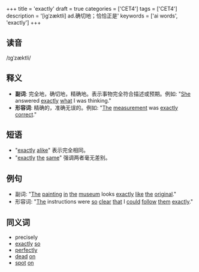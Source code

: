 +++
title = 'exactly'
draft = true
categories = ['CET4']
tags = ['CET4']
description = '[igˈzæktli] ad.确切地；恰恰正是'
keywords = ['ai words', 'exactly']
+++

## 读音
/ɪɡˈzæktli/

## 释义
- **副词**: 完全地，确切地，精确地。表示事物完全符合描述或预期。例如: "[She](/post/she/) answered [exactly](/post/exactly/) [what](/post/what/) I was thinking."
- **形容词**: 精确的，准确无误的。例如: "[The](/post/the/) [measurement](/post/measurement/) was [exactly](/post/exactly/) [correct](/post/correct/)."

## 短语
- "[exactly](/post/exactly/) [alike](/post/alike/)" 表示完全相同。
- "[exactly](/post/exactly/) [the](/post/the/) [same](/post/same/)" 强调两者毫无差别。

## 例句
- 副词: "[The](/post/the/) [painting](/post/painting/) [in](/post/in/) [the](/post/the/) [museum](/post/museum/) looks [exactly](/post/exactly/) [like](/post/like/) [the](/post/the/) [original](/post/original/)."
- 形容词: "[The](/post/the/) instructions were [so](/post/so/) [clear](/post/clear/) [that](/post/that/) I [could](/post/could/) [follow](/post/follow/) [them](/post/them/) [exactly](/post/exactly/)."

## 同义词
- precisely
- [exactly](/post/exactly/) [so](/post/so/)
- [perfectly](/post/perfectly/)
- [dead](/post/dead/) [on](/post/on/)
- [spot](/post/spot/) [on](/post/on/)
